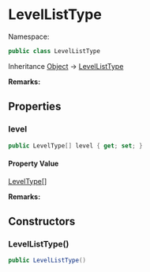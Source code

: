 # LevelListType

Namespace:

```csharp
public class LevelListType
```

Inheritance [Object](https://docs.microsoft.com/en-us/dotnet/api/system.object) → [LevelListType](./levellisttype.md)

**Remarks:**



## Properties

### <a id="properties-level"/>**level**

```csharp
public LevelType[] level { get; set; }
```

#### Property Value

[LevelType[]](./leveltype.md)<br>

**Remarks:**



## Constructors

### <a id="constructors-.ctor"/>**LevelListType()**

```csharp
public LevelListType()
```
